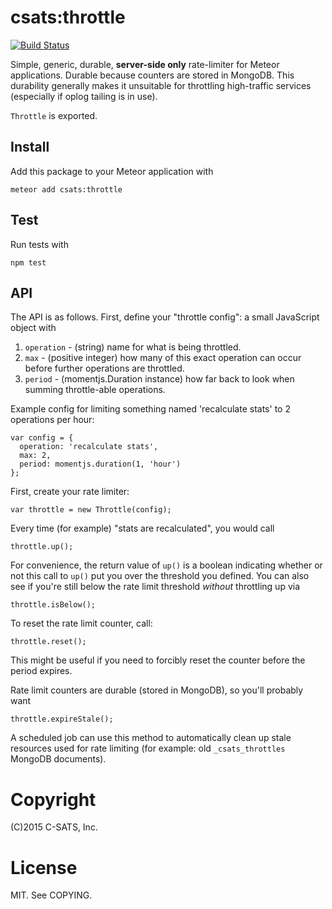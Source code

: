 # csats:throttle

[![Build Status](https://travis-ci.org/csats/meteor-throttle.svg?branch=master)](https://travis-ci.org/csats/meteor-throttle)

Simple, generic, durable, **server-side only** rate-limiter for Meteor
applications. Durable because counters are stored in MongoDB. This durability
generally makes it unsuitable for throttling high-traffic services (especially
if oplog tailing is in use).

`Throttle` is exported.

## Install

Add this package to your Meteor application with

    meteor add csats:throttle

## Test

Run tests with

    npm test

## API

The API is as follows. First, define your "throttle config": a small JavaScript
object with

1. `operation` - (string) name for what is being throttled.
2. `max` - (positive integer) how many of this exact operation can occur before further
   operations are throttled.
3. `period` - (momentjs.Duration instance) how far back to look when summing
   throttle-able operations.

Example config for limiting something named 'recalculate stats' to 2 operations
per hour:

    var config = {
      operation: 'recalculate stats',
      max: 2,
      period: momentjs.duration(1, 'hour')
    };

First, create your rate limiter:

    var throttle = new Throttle(config);

Every time (for example) "stats are recalculated", you would call

    throttle.up();

For convenience, the return value of `up()` is a boolean indicating whether or
not this call to `up()` put you over the threshold you defined. You can also
see if you're still below the rate limit threshold _without_ throttling up via

    throttle.isBelow();

To reset the rate limit counter, call:

    throttle.reset();

This might be useful if you need to forcibly reset the counter before the
period expires.

Rate limit counters are durable (stored in MongoDB), so you'll probably want

    throttle.expireStale();

A scheduled job can use this method to automatically clean up stale resources
used for rate limiting (for example: old `_csats_throttles` MongoDB documents).

# Copyright

(C)2015 C-SATS, Inc.

# License

MIT. See COPYING.
